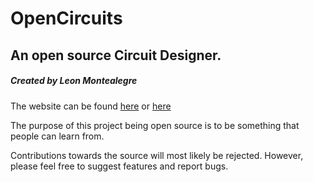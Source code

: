 # OpenCircuits
## An open source Circuit Designer.
##### Created by Leon Montealegre


The website can be found
[here](http://www.opencircuits.io)
or
[here](http://www.opencircuit.design)

The purpose of this project being open source is to be something that people can learn from.

Contributions towards the source will most likely be rejected. However, please feel free to suggest features and report bugs.
